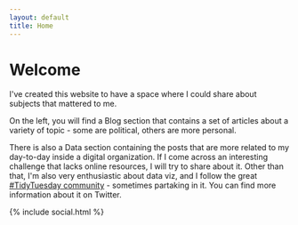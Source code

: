 ```yaml
---
layout: default
title: Home
---
```

<h1 class="page-title">Welcome</h1>
I've created this website to have a space where I could share about subjects that mattered to me.

On the left, you will find a Blog section that contains a set of articles about a variety of topic - some are political, others are more personal.

There is also a Data section containing the posts that are more related to my day-to-day inside a digital organization. If I come across an interesting challenge that lacks online resources, I will try to share about it. Other than that, I'm also very enthusiastic about data viz, and I follow the great [#TidyTuesday community](https://github.com/rfordatascience/tidytuesday) - sometimes partaking in it. You can find more information about it on Twitter.

{% include social.html %}